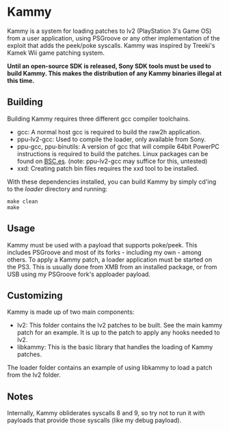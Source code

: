 Kammy
=====

Kammy is a system for loading patches to lv2 (PlayStation 3's Game OS) from
a user application, using PSGroove or any other implementation of the
exploit that adds the peek/poke syscalls. Kammy was inspired by Treeki's
Kamek Wii game patching system.

**Until an open-source SDK is released, Sony SDK tools must be used to
build Kammy. This makes the distribution of any Kammy binaries illegal at
this time.**


Building
--------
Building Kammy requires three different gcc compiler toolchains.

* gcc: A normal host gcc is required to build the raw2h application.
* ppu-lv2-gcc: Used to compile the loader, only available from Sony.
* ppu-gcc, ppu-binutils: A version of gcc that will compile 64bit PowerPC
  instructions is required to build the patches. Linux packages can be found
  on [BSC.es](http://www.bsc.es/plantillaH.php?cat_id=461).
  (note: ppu-lv2-gcc may suffice for this, untested)
* xxd: Creating patch bin files requires the xxd tool to be installed.

With these dependencies installed, you can build Kammy by simply cd'ing to
the *loader* directory and running:

    make clean
    make


Usage
-----
Kammy must be used with a payload that supports poke/peek. This includes
PSGroove and most of its forks - including my own - among others. To apply a
Kammy patch, a loader application must be started on the PS3. This is
usually done from XMB from an installed package, or from USB using my
PSGroove fork's apploader payload.


Customizing
-----------
Kammy is made up of two main components:
* lv2: This folder contains the lv2 patches to be built. See the main kammy
  patch for an example. It is up to the patch to apply any hooks needed to
  lv2.
* libkammy: This is the basic library that handles the loading of Kammy
  patches.

The loader folder contains an example of using libkammy to load a patch from
the lv2 folder.


Notes
-----
Internally, Kammy obliderates syscalls 8 and 9, so try not to run it with
payloads that provide those syscalls (like my debug payload).

